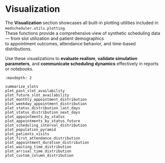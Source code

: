 # Visualization

The **Visualization** section showcases all built-in plotting utilities included in `medscheduler.utils.plotting`.  
These functions provide a comprehensive view of synthetic scheduling data — from slot utilization and patient demographics  
to appointment outcomes, attendance behavior, and time-based distributions.

Use these visualizations to **evaluate realism**, **validate simulation parameters**, and **communicate scheduling dynamics** effectively in reports or notebooks.

```{toctree}
:maxdepth: 2

summarize_slots
plot_past_slot_availability
plot_future_slot_availability
plot_monthly_appointment_distribution
plot_weekday_appointment_distribution
plot_status_distribution_last_days
plot_status_distribution_next_days
plot_appointments_by_status
plot_appointments_by_status_future
plot_scheduling_interval_distribution
plot_population_pyramid
plot_patients_visits
plot_first_attendance_distribution
plot_appointment_duration_distribution
plot_waiting_time_distribution
plot_arrival_time_distribution
plot_custom_column_distribution
```
